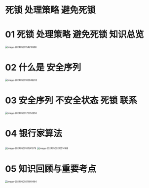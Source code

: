 # 死锁 处理策略 避免死锁



# 01 死锁 处理策略 避免死锁 知识总览

<img src="https://cvp.oss-cn-shanghai.aliyuncs.com/picgo/202405091542098.png" alt="image-20240509154216988" style="zoom:50%;" />



# 02 什么是 安全序列

<img src="https://cvp.oss-cn-shanghai.aliyuncs.com/picgo/202405091659153.png" alt="image-20240509165949203" style="zoom:50%;" />



# 03 安全序列 不安全状态 死锁 联系

<img src="https://cvp.oss-cn-shanghai.aliyuncs.com/picgo/202405091723035.png" alt="image-20240509172352650" style="zoom:50%;" />



# 04 银行家算法

<img src="https://cvp.oss-cn-shanghai.aliyuncs.com/picgo/202405091815490.png" alt="image-20240509181541079" style="zoom:50%;" />

<img src="https://cvp.oss-cn-shanghai.aliyuncs.com/picgo/202405092105529.png" alt="image-20240509210514169" style="zoom:50%;" />



# 05 知识回顾与重要考点

<img src="https://cvp.oss-cn-shanghai.aliyuncs.com/picgo/202405092118650.png" alt="image-20240509211849484" style="zoom:50%;" />